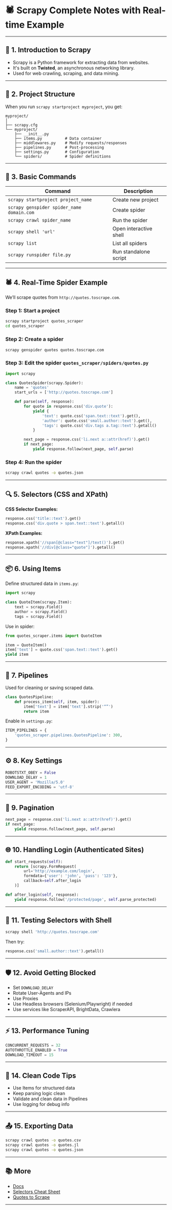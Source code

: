 # 🕷️ Scrapy Complete Notes with Real-time Example

---

## 📌 1. Introduction to Scrapy

- Scrapy is a Python framework for extracting data from websites.
- It's built on **Twisted**, an asynchronous networking library.
- Used for web crawling, scraping, and data mining.

---

## 📁 2. Project Structure

When you run `scrapy startproject myproject`, you get:

```
myproject/
│
├── scrapy.cfg
└── myproject/
    ├── __init__.py
    ├── items.py          # Data container
    ├── middlewares.py    # Modify requests/responses
    ├── pipelines.py      # Post-processing
    ├── settings.py       # Configuration
    └── spiders/          # Spider definitions
```

---

## 🧱 3. Basic Commands

| Command | Description |
|--------|-------------|
| `scrapy startproject project_name` | Create new project |
| `scrapy genspider spider_name domain.com` | Create spider |
| `scrapy crawl spider_name` | Run the spider |
| `scrapy shell 'url'` | Open interactive shell |
| `scrapy list` | List all spiders |
| `scrapy runspider file.py` | Run standalone script |

---

## 🕷️ 4. Real-Time Spider Example

We’ll scrape quotes from `http://quotes.toscrape.com`.

### Step 1: Start a project

```bash
scrapy startproject quotes_scraper
cd quotes_scraper
```

### Step 2: Create a spider

```bash
scrapy genspider quotes quotes.toscrape.com
```

### Step 3: Edit the spider `quotes_scraper/spiders/quotes.py`

```python
import scrapy

class QuotesSpider(scrapy.Spider):
    name = 'quotes'
    start_urls = ['http://quotes.toscrape.com']

    def parse(self, response):
        for quote in response.css('div.quote'):
            yield {
                'text': quote.css('span.text::text').get(),
                'author': quote.css('small.author::text').get(),
                'tags': quote.css('div.tags a.tag::text').getall()
            }

        next_page = response.css('li.next a::attr(href)').get()
        if next_page:
            yield response.follow(next_page, self.parse)
```

### Step 4: Run the spider

```bash
scrapy crawl quotes -o quotes.json
```

---

## 🔍 5. Selectors (CSS and XPath)

**CSS Selector Examples:**

```python
response.css('title::text').get()
response.css('div.quote > span.text::text').getall()
```

**XPath Examples:**

```python
response.xpath('//span[@class="text"]/text()').get()
response.xpath('//div[@class="quote"]').getall()
```

---

## 📦 6. Using Items

Define structured data in `items.py`:

```python
import scrapy

class QuoteItem(scrapy.Item):
    text = scrapy.Field()
    author = scrapy.Field()
    tags = scrapy.Field()
```

Use in spider:

```python
from quotes_scraper.items import QuoteItem

item = QuoteItem()
item['text'] = quote.css('span.text::text').get()
yield item
```

---

## 🔄 7. Pipelines

Used for cleaning or saving scraped data.

```python
class QuotesPipeline:
    def process_item(self, item, spider):
        item['text'] = item['text'].strip('“”')
        return item
```

Enable in `settings.py`:

```python
ITEM_PIPELINES = {
    'quotes_scraper.pipelines.QuotesPipeline': 300,
}
```

---

## ⚙️ 8. Key Settings

```python
ROBOTSTXT_OBEY = False
DOWNLOAD_DELAY = 1
USER_AGENT = 'Mozilla/5.0'
FEED_EXPORT_ENCODING = 'utf-8'
```

---

## 🔗 9. Pagination

```python
next_page = response.css('li.next a::attr(href)').get()
if next_page:
    yield response.follow(next_page, self.parse)
```

---

## 🌐 10. Handling Login (Authenticated Sites)

```python
def start_requests(self):
    return [scrapy.FormRequest(
        url='http://example.com/login',
        formdata={'user': 'john', 'pass': '123'},
        callback=self.after_login
    )]

def after_login(self, response):
    yield response.follow('/protected/page', self.parse_protected)
```

---

## 🧪 11. Testing Selectors with Shell

```bash
scrapy shell 'http://quotes.toscrape.com'
```

Then try:

```python
response.css('small.author::text').getall()
```

---

## 🛡️ 12. Avoid Getting Blocked

- Set `DOWNLOAD_DELAY`
- Rotate User-Agents and IPs
- Use Proxies
- Use Headless browsers (Selenium/Playwright) if needed
- Use services like ScraperAPI, BrightData, Crawlera

---

## ⚡ 13. Performance Tuning

```python
CONCURRENT_REQUESTS = 32
AUTOTHROTTLE_ENABLED = True
DOWNLOAD_TIMEOUT = 15
```

---

## 🧹 14. Clean Code Tips

- Use Items for structured data
- Keep parsing logic clean
- Validate and clean data in Pipelines
- Use logging for debug info

---

## 📤 15. Exporting Data

```bash
scrapy crawl quotes -o quotes.csv
scrapy crawl quotes -o quotes.jl
scrapy crawl quotes -o quotes.json
```

---

## 📚 More

- [Docs](https://docs.scrapy.org)
- [Selectors Cheat Sheet](https://devhints.io/xpath)
- [Quotes to Scrape](http://quotes.toscrape.com)

---
